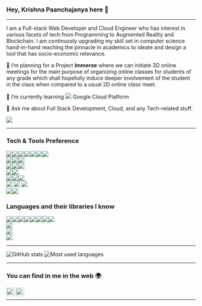 ### Hey, Krishna Paanchajanya here 👋

---

I am a Full-stack Web Developer and Cloud Engineer who has interest in various facets of tech from Programming to Augmented Reality and Blockchain. I am continuosly upgrading my skill set in computer science hand-in-hand reaching the pinnacle in academics to ideate and design a tool that has socio-economic relevance.
 
 🔭 I’m planning for a Project **Immerse** where we can initiate 3D online meetings for the main purpose of organizing online classes for students of any grade which shall hopefully induce deeper involvement of the student in the class when compared to a usual 2D online class meet.
 
 🌱 I’m currently learning <img src="http://img.shields.io/badge/-4285F4?style=flat&logo=google%20cloud&logoColor=white"/> Google Cloud Platform
 
 💬 Ask me about Full Stack Development, Cloud, and any Tech-related stuff.


<img src="https://img.shields.io/github/followers/PAANCHAJANYA?label=Follow" style=" float:left, margin-right:10px" />


---


### Tech & Tools Preference

<img src="https://img.shields.io/badge/-HTML5-E34F26?style=flat&logo=html5&logoColor=white"/><img src="https://img.shields.io/badge/-CSS3-1572B6?style=flat&logo=css3&logoColor=white"/><img src="https://img.shields.io/badge/-SASS-cc6699?style=flat&logo=sass&logoColor=ffffff"/><img src="https://img.shields.io/badge/-Bootstrap-563D7C?style=flat&logo=bootstrap&logoColor=white"/><img src="https://img.shields.io/badge/-JavaScript-eed718?style=flat&logo=javascript&logoColor=ffffff"/><img src="https://img.shields.io/badge/-jQuery-blue?style=flat&logo=jquery&logoColor=white"/><img src="https://img.shields.io/badge/-D3.js-black?style=flat&logo=d3.js&logoColor=white"/>
<br/>
<img src="https://img.shields.io/badge/-MySQL-F29111?style=flat&logo=mysql&logoColor=FFFFFF&logoColor=white"/><img src="https://img.shields.io/badge/-SQL%20Server-red?style=flat&logo=microsoft-sql-server&logoColor=FFFFFF"/><img src="https://img.shields.io/badge/-PHP-purple?style=flat&logo=php&logoColor=FFFFFF"/>
<br/>
<img src="https://img.shields.io/badge/-Microsoft%20Azure-blue?style=flat&logo=microsoft-azure&logoColor=white"/><img src="https://img.shields.io/badge/-AWS-orange?style=flat&logoColor=FFFFFF"/><img src="http://img.shields.io/badge/-Google%20Cloud%20Platform-4285F4?style=flat&logo=google%20cloud&logoColor=white"/>
<br/>
<img src="http://img.shields.io/badge/-Git-F1502F?style=flat&logo=git&logoColor=FFFFFF"/><img src="http://img.shields.io/badge/-Github-000000?style=flat&logo=github&logoColor=FFFFFF"/>
<br/>
<img src="https://img.shields.io/badge/-Augmented%20Reality-3C873A"/><img src="https://img.shields.io/badge/-SparkAR-e535ab?style=flat&logo=spark-ar&logoColor=FFFFFF"/><img src="https://img.shields.io/badge/-Alexa%20Skills%20Kit-007ACC?style=flat&logo=amazon-alexa&logoColor=white"/>
<br/>
<img src="https://img.shields.io/badge/-LaTeX-787878?style=flat&logo=latex&logoColor=FFFFFF"/> <img src="https://img.shields.io/badge/-Microsoft%20Office-1572B6?style=flat&logo=microsoft-office&logoColor=white"/> <img src="http://img.shields.io/badge/-MATLAB-430098"/>
<br/>
<img src="http://img.shields.io/badge/-Blockchain-black?style=flat"/><img src="http://img.shields.io/badge/-Ethereum-black?style=flat&logo=ethereum&logoColor=white"/>

### Languages and their libraries I know


<img src="https://img.shields.io/badge/-Python-black?style=flat&logo=python&logoColor=white"/><img src="https://img.shields.io/badge/-NumPy-black?style=flat&logo=numpy&logoColor=white"/><img src="https://img.shields.io/badge/-Pandas-black?style=flat&logo=pandas&logoColor=white"/><img src="https://img.shields.io/badge/-GeoPandas-black?style=flat&logo=pandas&logoColor=white"/><img src="https://img.shields.io/badge/-Matplotlib-black"/><img src="https://img.shields.io/badge/-Tkinter-black"/><img src="https://img.shields.io/badge/-Flask-black?style=flat&logo=flask&logoColor=white"/><img src="https://img.shields.io/badge/-OpenCV-black?style=flat&logo=opencv&logoColor=white"/>
<br/>
<img src="https://img.shields.io/badge/-C%20&%20C++-659ad2?style=flat&logo=c%2B%2B&logoColor=ffffff"/>
<br/>
<img src="http://img.shields.io/badge/-Java-F89820?style=flat&logo=java&logoColor=white"/>
<br/>
<img src="https://img.shields.io/badge/-C%23-brown?style=flat&logo=c-sharp&logoColor=ffffff"/>

---

![GitHub stats](https://github-readme-stats.vercel.app/api?username=PAANCHAJANYA&show_icons=true&hide_border=true&theme=dracula) ![Most used languages](https://github-readme-stats.vercel.app/api/top-langs/?username=PAANCHAJANYA&show_icons=true&hide_border=true&theme=dracula&layout=compact)

---


### You can find in me in the web 🌍
[<img align="left" alt="Paanchajanya | Twitter" width="22px" src="https://cdn.jsdelivr.net/npm/simple-icons@v3/icons/twitter.svg" />][twitter]
[<img align="left" alt="Paanchajanya | LinkedIn" width="22px" src="https://cdn.jsdelivr.net/npm/simple-icons@v3/icons/linkedin.svg" />][linkedin]

<br/>


---

[twitter]: https://twitter.com/KPaanchajanya
[linkedin]: https://www.linkedin.com/in/krishna-paanchajanya-5454b71a0/
